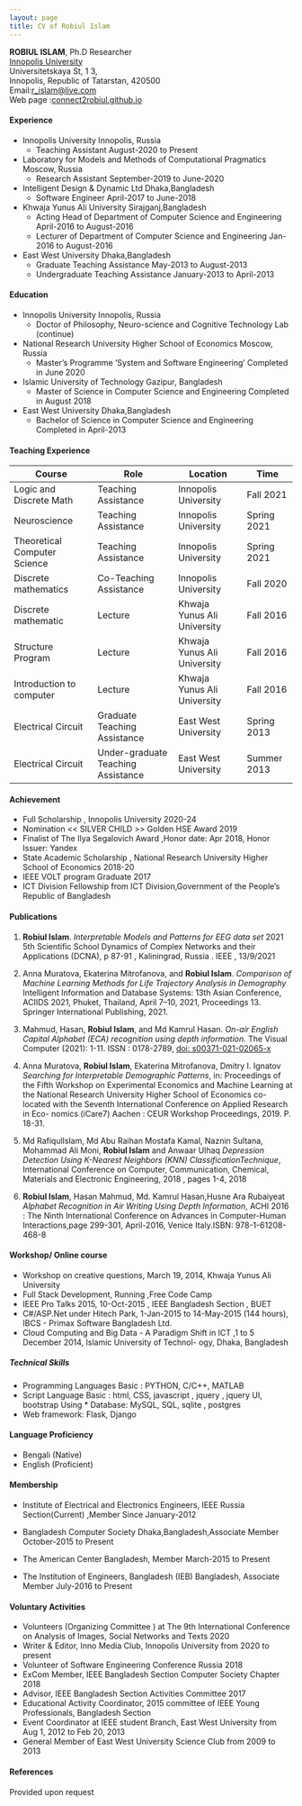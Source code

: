 ```yaml
---
layout: page
title: CV of Robiul Islam 
---
```


**ROBIUL ISLAM**, Ph.D Researcher <br/> 
[Innopolis University](https://innopolis.university/en/) <br/>
Universitetskaya St, 1 3, <br/>
Innopolis, Republic of Tatarstan, 420500  <br/>
Email:[r_islam@live.com](mailto:r_islam@live.com) <br/> 
Web page :[connect2robiul.github.io](http://robiulislam.me/)



#### Experience

* Innopolis University Innopolis, Russia 
  + Teaching Assistant August-2020 to Present
* Laboratory for Models and Methods of Computational Pragmatics Moscow, Russia 
  + Research Assistant September-2019 to June-2020
* Intelligent Design & Dynamic Ltd Dhaka,Bangladesh 
  + Software Engineer April-2017 to June-2018
* Khwaja Yunus Ali University Sirajganj,Bangladesh
  + Acting Head of Department of Computer Science and Engineering April-2016 to August-2016
  + Lecturer of Department of Computer Science and Engineering Jan-2016 to August-2016
* East West University Dhaka,Bangladesh
  + Graduate Teaching Assistance May-2013 to August-2013
  + Undergraduate Teaching Assistance January-2013 to April-2013

#### Education
* Innopolis University Innopolis, Russia 
  + Doctor of Philosophy, Neuro-science and Cognitive Technology Lab (continue) 
* National Research University Higher School of Economics Moscow, Russia 
  + Master’s Programme ’System and Software Engineering’ Completed in June 2020
* Islamic University of Technology Gazipur, Bangladesh 
  + Master of Science in Computer Science and Engineering Completed in August 2018
* East West University Dhaka,Bangladesh
  + Bachelor of Science in Computer Science and Engineering Completed in April-2013


#### Teaching Experience

| Course                       	| Role                                 	| Location                    	| Time        	|
|------------------------------	|--------------------------------------	|-----------------------------	|-------------	|
| Logic and Discrete Math       | Teaching Assistance                   | Innopolis University          | Fall 2021     |
| Neuroscience                 	| Teaching Assistance                  	| Innopolis University        	| Spring 2021 	|
| Theoretical Computer Science 	| Teaching Assistance                  	| Innopolis University        	| Spring 2021 	|
| Discrete mathematics         	| Co-Teaching Assistance               	| Innopolis University        	| Fall 2020   	|
| Discrete mathematic          	| Lecture                              	| Khwaja Yunus Ali University 	| Fall 2016   	|
| Structure Program            	| Lecture                              	| Khwaja Yunus Ali University 	| Fall 2016   	|
| Introduction to computer     	| Lecture                              	| Khwaja Yunus Ali University 	| Fall 2016   	|
| Electrical Circuit           	| Graduate Teaching Assistance         	| East West University        	| Spring 2013 	|
| Electrical Circuit           	| Under-graduate Teaching Assistance 	  | East West University        	| Summer 2013 	| 

#### Achievement

- Full Scholarship , Innopolis University 2020-24
- Nomination << SILVER CHILD >> Golden HSE Award 2019
- Finalist of The Ilya Segalovich Award ,Honor date: Apr 2018, Honor Issuer: Yandex
- State Academic Scholarship , National Research University Higher School of Economics 2018-20 
- IEEE VOLT program Graduate 2017
- ICT Division Fellowship from ICT Division,Government of the People’s Republic of Bangladesh

#### Publications

1. **Robiul Islam**. _Interpretable Models and Patterns for EEG data set_ 2021 5th Scientific School Dynamics of Complex Networks and their Applications (DCNA), p 87-91 , Kaliningrad, Russia . IEEE , 13/9/2021 

1.  Anna Muratova, Ekaterina Mitrofanova, and **Robiul Islam**. _Comparison of Machine Learning Methods for Life Trajectory Analysis in Demography_ Intelligent Information and Database Systems: 13th Asian Conference, ACIIDS 2021, Phuket, Thailand, April 7–10, 2021, Proceedings 13. Springer International Publishing, 2021. 
1. Mahmud, Hasan, **Robiul Islam**, and Md Kamrul Hasan. _On-air English Capital Alphabet (ECA) recognition using depth information._ The Visual Computer (2021): 1-11. ISSN : 0178-2789, [doi: s00371-021-02065-x](https://doi.org/10.1007/s00371-021-02065-x) 

1. Anna Muratova, **Robiul Islam**, Ekaterina Mitrofanova, Dmitry I. Ignatov _Searching for Interpretable Demographic Patterns_, in: Proceedings of the Fifth Workshop on Experimental Economics and Machine Learning at the National Research University Higher School of Economics co-located with the Seventh International Conference on Applied Research in Eco- nomics (iCare7) Aachen : CEUR Workshop Proceedings, 2019. P. 18-31.
1. Md RafiqulIslam, Md Abu Raihan Mostafa Kamal, Naznin Sultana, Mohammad Ali Moni, **Robiul Islam** and Anwaar Ulhaq _Depression Detection Using K-Nearest Neighbors (KNN) ClassificationTechnique_, International Conference on Computer, Communication, Chemical, Materials and Electronic Engineering, 2018 , pages 1-4, 2018
1. **Robiul Islam**, Hasan Mahmud, Md. Kamrul Hasan,Husne Ara Rubaiyeat _Alphabet Recognition in Air Writing Using Depth Information_, ACHI 2016 : The Ninth International Conference on Advances in Computer-Human Interactions,page 299-301, April-2016, Venice Italy.ISBN: 978-1-61208-468-8

#### Workshop/ Online course

- Workshop on creative questions, March 19, 2014, Khwaja Yunus Ali University
- Full Stack Development, Running ,Free Code Camp
- IEEE Pro Talks 2015, 10-Oct-2015 , IEEE Bangladesh Section , BUET
- C#/ASP.Net under Hitech Park, 1-Jan-2015 to 14-May-2015 (144 hours), IBCS - Primax Software Bangladesh Ltd.
- Cloud Computing and Big Data - A Paradigm Shift in ICT ,1 to 5 December 2014, Islamic University of Technol- ogy, Dhaka, Bangladesh


##### Technical Skills
* Programming Languages Basic : PYTHON, C/C++, MATLAB
* Script Language Basic : html, CSS, javascript , jquery , jquery UI, bootstrap Using * Database: MySQL, SQL, sqlite , postgres
* Web framework: Flask, Django

#### Language Proficiency
- Bengali (Native)
- English (Proficient)

#### Membership

- Institute of Electrical and Electronics Engineers, IEEE Russia Section(Current) ,Member Since January-2012
- Bangladesh Computer Society Dhaka,Bangladesh,Associate Member October-2015 to Present

- The American Center Bangladesh, Member March-2015 to Present 
- The Institution of Engineers, Bangladesh (IEB) Bangladesh, Associate Member July-2016 to Present

#### Voluntary Activities
- Volunteers (Organizing Committee
) at The 9th International Conference on Analysis of Images, Social Networks and Texts 2020
- Writer & Editor, Inno Media Club, Innopolis University from 2020 to present
- Volunteer of Software Engineering Conference Russia 2018
- ExCom Member, IEEE Bangladesh Section Computer Society Chapter 2018
- Advisor, IEEE Bangladesh Section Activities Committee 2017
- Educational Activity Coordinator, 2015 committee of IEEE Young Professionals, Bangladesh Section
- Event Coordinator at IEEE student Branch, East West University from Aug 1, 2012 to Feb 20, 2013
- General Member of East West University Science Club from 2009 to 2013

#### References 
Provided upon request 

